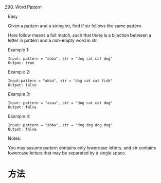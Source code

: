 290. Word Pattern

Easy

Given a pattern and a string str, find if str follows the same pattern.

Here follow means a full match, such that there is a bijection between a letter in pattern and a non-empty word in str.

Example 1:

```
Input: pattern = "abba", str = "dog cat cat dog"
Output: true
```

Example 2:

```
Input:pattern = "abba", str = "dog cat cat fish"
Output: false
```

Example 3:

```
Input: pattern = "aaaa", str = "dog cat cat dog"
Output: false
```

Example 4:

```
Input: pattern = "abba", str = "dog dog dog dog"
Output: false
```

Notes:

You may assume pattern contains only lowercase letters, and str contains lowercase letters that may be separated by a single space.


# 方法
